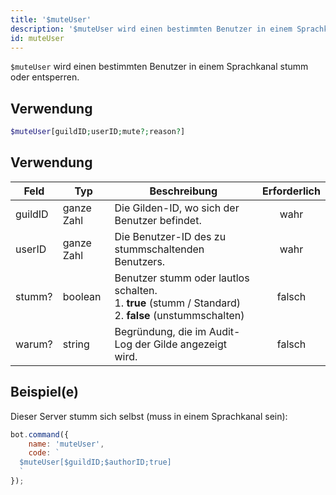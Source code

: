 ```yaml
---
title: '$muteUser'
description: '$muteUser wird einen bestimmten Benutzer in einem Sprachkanal stumm oder lautlos machen.'
id: muteUser
---
```


`$muteUser` wird einen bestimmten Benutzer in einem Sprachkanal stumm oder entsperren.

## Verwendung

```php
$muteUser[guildID;userID;mute?;reason?]
```

## Verwendung

| Feld    | Typ        | Beschreibung                                                                                                                  | Erforderlich |
| ------- | ---------- | ----------------------------------------------------------------------------------------------------------------------------- |:------------:|
| guildID | ganze Zahl | Die Gilden-ID, wo sich der Benutzer befindet.                                                                                 |     wahr     |
| userID  | ganze Zahl | Die Benutzer-ID des zu stummschaltenden Benutzers.                                                                            |     wahr     |
| stumm?  | boolean    | Benutzer stumm oder lautlos schalten. <br /> 1. **true** (stumm / Standard) <br /> 2. **false** (unstummschalten) |    falsch    |
| warum?  | string     | Begründung, die im Audit-Log der Gilde angezeigt wird.                                                                        |    falsch    |

## Beispiel(e)

Dieser Server stumm sich selbst (muss in einem Sprachkanal sein):

```javascript
bot.command({
    name: 'muteUser',
    code: `
  $muteUser[$guildID;$authorID;true]
  `
});
```